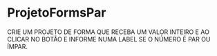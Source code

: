 # ProjetoFormsPar
CRIE UM PROJETO DE FORMA QUE RECEBA UM VALOR INTEIRO E AO CLICAR NO BOTÃO E INFORME NUMA LABEL SE O NÚMERO É PAR OU ÍMPAR.
